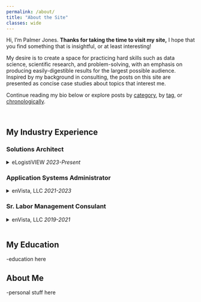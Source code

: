 ```yaml
---
permalink: /about/
title: "About the Site"
classes: wide
---
```


Hi, I’m Palmer Jones. **Thanks for taking the time to visit my site,** I hope that you find something that is insightful, or at least interesting!

My desire is to create a space for practicing hard skills such as data science, scientific research, and problem-solving, with an emphasis on producing easily-digestible results for the largest possible audience. Inspired by my background in consulting, the posts on this site are presented as concise case studies about topics that interest me.

Continue reading my bio below or explore posts by [category](/categories/), by [tag](/tags/), or [chronologically](/posts/).

<br>

## My Industry Experience

<h3>Solutions Architect</h3>
<details>
  <summary>eLogistiVIEW <i>2023-Present</i></summary>

-wearing many hats
-sales engineer
-demos
-dangerous with implementing
-high communication
-AI project
  
</details>

<h3>Application Systems Administrator</h3>
<details>
  <summary>enVista, LLC <i>2021-2023</i></summary>

Working with our <b>in-house Labor Management System</b> also afforded me the opportunity to take my passion for programming beyond Excel by working on the technical side of the platform as an <b>Application System Administrator</b>. As our emerging solution gained traction with clients with larger facilities, there arose a <b>pressing need to overhaul our travel mapping algorithm</b> to support sites with thousands of storage locations. After hearing about the growing issue from my fellow associates onsite at a new client's very large facility, I <b>proactively designed and built a solution</b> that incorporated modern pathfinding algorithms while <b>maintaining compatibility</b> with our legacy user interface. The result was an algorithm that produced more accurate travel calculations <b>over 1000 times faster</b> than our existing solution. Bundling the solution into one simple html file made it easy for our associates to use and available when they were offline, a frequent occurance while travelling or at a rural client site. An added benefit of this new logic is it allowed calculations to happen "on the fly" which drastically reduced the storage requirements needed for our servers. This role also allowed me to take <b>ownership of our training process for new teammates</b> that joined our team. Not only did this give me the opportunity to practice effective teaching techniques and technical documentation, it also allowed me to <b>form a connection with every member of our team</b>. I took great pride in being one of the first people others would turn to if they had a question, whether related to my expertise with our software or not. <i>If I don't know the answer, I'll certainly find out who does!</i> Having this close connection was especially important when supporting our largest customer, a <b>Fortune 50 beverage distributor</b> with over 300 North American locations using our software. My experience with this in-house software served as an amazing learning experience and it fueled my desire to pursue my next opportunity outside of consulting with a platform-focused supply chain company.

</details>

<h3>Sr. Labor Management Consulant</h3>
<details>
  <summary>enVista, LLC <i>2019-2021</i></summary>

I started my Supply Chain career in <b>Labor Management Consulting</b> implementing both in-house and third-party solutions for clients. I found LM to be a great sector for early   career development for a few reasons. Since labor accounts for such a large portion or most facility's operating costs, <b>small increases</b> in effeciency brought on by an aspiring engineer can have an <b>outsized impact</b> on the bottom-line. Given the extensive variability in job functions for floor associates between companies, finding solutions that increase efficiency require aptitudes for <b>creativity</b> and <b>iterative problem-solving</b>. Maybe most importantly, working in Labor Management requires <b>communicating with all levels of the corporate structure</b>: from floor associates to VPs and above. I often found that the best ideas came from the floor associaties; my role was to simply <b>act as a voice</b> for them and to find the overlap between their ideas and the constraints of the Warehouse Management System or Enterprise Resource Planning System. Additionally, I greatly enjoyed working as a consultant because it afforded me the opporunity see a myriad of different operating environments, giving me experiences with different industries. <i>Nothing replaces seeing an operation with your own two eyes!</i>

</details><br>

## My Education
-education here

## About Me
-personal stuff here
